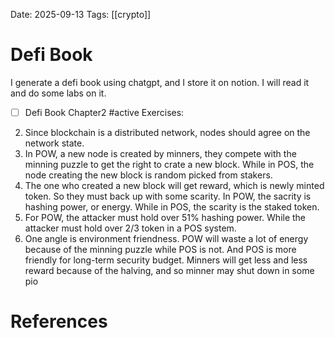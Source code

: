 Date: 2025-09-13
Tags: [[crypto]]

# Defi Book

I generate a defi book using chatgpt, and I store it on notion. I will read it and do some labs on it.

- [ ] Defi Book Chapter2  #active 
Exercises:
2. Since blockchain is a distributed network, nodes should agree on the network state. 
3. In POW, a new node is created by minners, they compete with the minning puzzle to get the right to crate a new block. While in POS, the node creating the new block is random picked from stakers.
4. The one who created a new block will get reward, which is newly minted token. So they must back up with some scarity. In POW, the sacrity is hashing power, or energy. While in POS, the scarity is the staked token.
5. For POW, the attacker must hold over 51% hashing power. While the attacker must hold over 2/3 token in a POS system.
6. One angle is environment friendness. POW will waste a lot of energy because of the minning puzzle while POS is not. And POS is more friendly for long-term security budget. Minners will get less and less reward because of the halving, and so minner may shut down in some pio



# References
